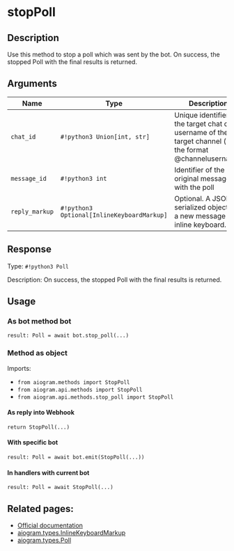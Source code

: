 # stopPoll

## Description

Use this method to stop a poll which was sent by the bot. On success, the stopped Poll with the final results is returned.


## Arguments

| Name | Type | Description |
| - | - | - |
| `chat_id` | `#!python3 Union[int, str]` | Unique identifier for the target chat or username of the target channel (in the format @channelusername) |
| `message_id` | `#!python3 int` | Identifier of the original message with the poll |
| `reply_markup` | `#!python3 Optional[InlineKeyboardMarkup]` | Optional. A JSON-serialized object for a new message inline keyboard. |



## Response

Type: `#!python3 Poll`

Description: On success, the stopped Poll with the final results is returned.


## Usage


### As bot method bot

```python3
result: Poll = await bot.stop_poll(...)
```

### Method as object

Imports:

- `from aiogram.methods import StopPoll`
- `from aiogram.api.methods import StopPoll`
- `from aiogram.api.methods.stop_poll import StopPoll`

#### As reply into Webhook
```python3
return StopPoll(...)
```

#### With specific bot
```python3
result: Poll = await bot.emit(StopPoll(...))
```

#### In handlers with current bot
```python3
result: Poll = await StopPoll(...)
```


## Related pages:

- [Official documentation](https://core.telegram.org/bots/api#stoppoll)
- [aiogram.types.InlineKeyboardMarkup](../types/inline_keyboard_markup.md)
- [aiogram.types.Poll](../types/poll.md)
